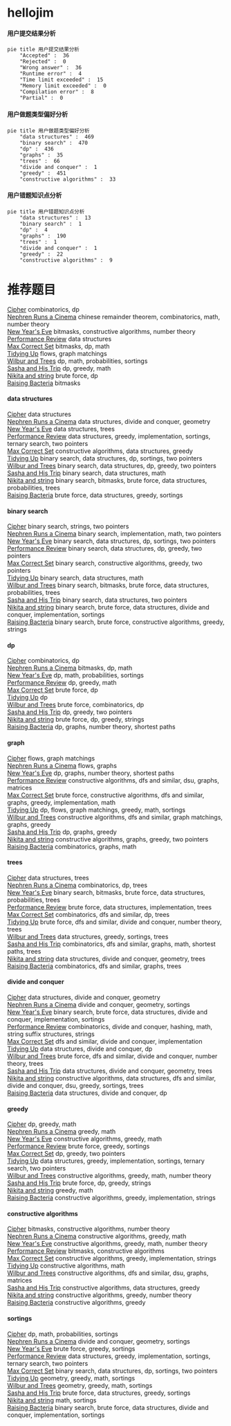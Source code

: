 # hellojim
<!-- tabs:start -->
#### **用户提交结果分析**

```mermaid
pie title 用户提交结果分析
    "Accepted" :  36
    "Rejected" :  0
    "Wrong answer" :  36
    "Runtime error" :  4
    "Time limit exceeded" :  15
    "Memory limit exceeded" :  0
    "Compilation error" :  8
    "Partial" :  0
```
#### **用户做题类型偏好分析**

```mermaid
pie title 用户做题类型偏好分析
    "data structures" :  469
    "binary search" :  470
    "dp" :  436
    "graphs" :  35
    "trees" :  66
    "divide and conquer" :  1
    "greedy" :  451
    "constructive algorithms" :  33
```
#### **用户错题知识点分析**

```mermaid
pie title 用户错题知识点分析
    "data structures" :  13
    "binary search" :  1
    "dp" :  4
    "graphs" :  190
    "trees" :  1
    "divide and conquer" :  1
    "greedy" :  22
    "constructive algorithms" :  9
```
<!-- tabs:end -->
# 推荐题目
[Cipher](http://codeforces.com/problemset/problem/156/C)		combinatorics,
                        dp		  
[Nephren Runs a Cinema](http://codeforces.com/problemset/problem/896/D)		chinese remainder theorem,
                        combinatorics,
                        math,
                        number theory		  
[New Year's Eve](http://codeforces.com/problemset/problem/912/B)		bitmasks,
                        constructive algorithms,
                        number theory		  
[Performance Review](http://codeforces.com/problemset/problem/1252/G)		data structures		  
[Max Correct Set](http://codeforces.com/problemset/problem/1463/F)		bitmasks,
                        dp,
                        math		  
[Tidying Up](http://codeforces.com/problemset/problem/316/C2)		flows,
                        graph matchings		  
[Wilbur and Trees](http://codeforces.com/problemset/problem/596/D)		dp,
                        math,
                        probabilities,
                        sortings		  
[Sasha and His Trip](http://codeforces.com/problemset/problem/1113/A)		dp,
                        greedy,
                        math		  
[Nikita and string](http://codeforces.com/problemset/problem/877/B)		brute force,
                        dp		  
[Raising Bacteria](http://codeforces.com/problemset/problem/579/A)		bitmasks		  
<!-- tabs:start -->
#### **data structures**
[Cipher](http://codeforces.com/problemset/problem/1252/G)		data structures		  
[Nephren Runs a Cinema](http://codeforces.com/problemset/problem/429/D)		data structures,
                        divide and conquer,
                        geometry		  
[New Year's Eve](http://codeforces.com/problemset/problem/61/E)		data structures,
                        trees		  
[Performance Review](http://codeforces.com/problemset/problem/1374/E2)		data structures,
                        greedy,
                        implementation,
                        sortings,
                        ternary search,
                        two pointers		  
[Max Correct Set](http://codeforces.com/problemset/problem/865/D)		constructive algorithms,
                        data structures,
                        greedy		  
[Tidying Up](http://codeforces.com/problemset/problem/1472/E)		binary search,
                        data structures,
                        dp,
                        sortings,
                        two pointers		  
[Wilbur and Trees](http://codeforces.com/problemset/problem/1492/C)		binary search,
                        data structures,
                        dp,
                        greedy,
                        two pointers		  
[Sasha and His Trip](http://codeforces.com/problemset/problem/1490/G)		binary search,
                        data structures,
                        math		  
[Nikita and string](http://codeforces.com/problemset/problem/1479/D)		binary search,
                        bitmasks,
                        brute force,
                        data structures,
                        probabilities,
                        trees		  
[Raising Bacteria](http://codeforces.com/problemset/problem/1497/A)		brute force,
                        data structures,
                        greedy,
                        sortings		  
#### **binary search**
[Cipher](http://codeforces.com/problemset/problem/701/C)		binary search,
                        strings,
                        two pointers		  
[Nephren Runs a Cinema](http://codeforces.com/problemset/problem/1355/C)		binary search,
                        implementation,
                        math,
                        two pointers		  
[New Year's Eve](http://codeforces.com/problemset/problem/1472/E)		binary search,
                        data structures,
                        dp,
                        sortings,
                        two pointers		  
[Performance Review](http://codeforces.com/problemset/problem/1492/C)		binary search,
                        data structures,
                        dp,
                        greedy,
                        two pointers		  
[Max Correct Set](http://codeforces.com/problemset/problem/1463/D)		binary search,
                        constructive algorithms,
                        greedy,
                        two pointers		  
[Tidying Up](http://codeforces.com/problemset/problem/1490/G)		binary search,
                        data structures,
                        math		  
[Wilbur and Trees](http://codeforces.com/problemset/problem/1479/D)		binary search,
                        bitmasks,
                        brute force,
                        data structures,
                        probabilities,
                        trees		  
[Sasha and His Trip](http://codeforces.com/problemset/problem/1436/E)		binary search,
                        data structures,
                        two pointers		  
[Nikita and string](http://codeforces.com/problemset/problem/1461/D)		binary search,
                        brute force,
                        data structures,
                        divide and conquer,
                        implementation,
                        sortings		  
[Raising Bacteria](http://codeforces.com/problemset/problem/1493/C)		binary search,
                        brute force,
                        constructive algorithms,
                        greedy,
                        strings		  
#### **dp**
[Cipher](http://codeforces.com/problemset/problem/156/C)		combinatorics,
                        dp		  
[Nephren Runs a Cinema](http://codeforces.com/problemset/problem/1463/F)		bitmasks,
                        dp,
                        math		  
[New Year's Eve](http://codeforces.com/problemset/problem/596/D)		dp,
                        math,
                        probabilities,
                        sortings		  
[Performance Review](http://codeforces.com/problemset/problem/1113/A)		dp,
                        greedy,
                        math		  
[Max Correct Set](http://codeforces.com/problemset/problem/877/B)		brute force,
                        dp		  
[Tidying Up](http://codeforces.com/problemset/problem/1310/E)		dp		  
[Wilbur and Trees](https://codeforces.com/contest/259/problem/D)		brute force,
                        combinatorics,
                        dp		  
[Sasha and His Trip](https://codeforces.com/contest/1241/problem/D)		dp,
                        greedy,
                        two pointers		  
[Nikita and string](http://codeforces.com/problemset/problem/766/C)		brute force,
                        dp,
                        greedy,
                        strings		  
[Raising Bacteria](http://codeforces.com/problemset/problem/1070/A)		dp,
                        graphs,
                        number theory,
                        shortest paths		  
#### **graph**
[Cipher](http://codeforces.com/problemset/problem/316/C2)		flows,
                        graph matchings		  
[Nephren Runs a Cinema](http://codeforces.com/problemset/problem/132/E)		flows,
                        graphs		  
[New Year's Eve](http://codeforces.com/problemset/problem/1070/A)		dp,
                        graphs,
                        number theory,
                        shortest paths		  
[Performance Review](http://codeforces.com/problemset/problem/1012/B)		constructive algorithms,
                        dfs and similar,
                        dsu,
                        graphs,
                        matrices		  
[Max Correct Set](http://codeforces.com/problemset/problem/1487/C)		brute force,
                        constructive algorithms,
                        dfs and similar,
                        graphs,
                        greedy,
                        implementation,
                        math		  
[Tidying Up](http://codeforces.com/problemset/problem/1437/C)		dp,
                        flows,
                        graph matchings,
                        greedy,
                        math,
                        sortings		  
[Wilbur and Trees](http://codeforces.com/problemset/problem/1470/D)		constructive algorithms,
                        dfs and similar,
                        graph matchings,
                        graphs,
                        greedy		  
[Sasha and His Trip](http://codeforces.com/problemset/problem/1476/C)		dp,
                        graphs,
                        greedy		  
[Nikita and string](http://codeforces.com/problemset/problem/1304/D)		constructive algorithms,
                        graphs,
                        greedy,
                        two pointers		  
[Raising Bacteria](http://codeforces.com/problemset/problem/1475/C)		combinatorics,
                        graphs,
                        math		  
#### **trees**
[Cipher](http://codeforces.com/problemset/problem/61/E)		data structures,
                        trees		  
[Nephren Runs a Cinema](http://codeforces.com/problemset/problem/1097/G)		combinatorics,
                        dp,
                        trees		  
[New Year's Eve](http://codeforces.com/problemset/problem/1479/D)		binary search,
                        bitmasks,
                        brute force,
                        data structures,
                        probabilities,
                        trees		  
[Performance Review](http://codeforces.com/problemset/problem/1511/C)		brute force,
                        data structures,
                        implementation,
                        trees		  
[Max Correct Set](http://codeforces.com/problemset/problem/1499/F)		combinatorics,
                        dfs and similar,
                        dp,
                        trees		  
[Tidying Up](http://codeforces.com/problemset/problem/1491/E)		brute force,
                        dfs and similar,
                        divide and conquer,
                        number theory,
                        trees		  
[Wilbur and Trees](http://codeforces.com/problemset/problem/1466/D)		data structures,
                        greedy,
                        sortings,
                        trees		  
[Sasha and His Trip](http://codeforces.com/problemset/problem/1495/D)		combinatorics,
                        dfs and similar,
                        graphs,
                        math,
                        shortest paths,
                        trees		  
[Nikita and string](http://codeforces.com/problemset/problem/1303/G)		data structures,
                        divide and conquer,
                        geometry,
                        trees		  
[Raising Bacteria](http://codeforces.com/problemset/problem/1454/E)		combinatorics,
                        dfs and similar,
                        graphs,
                        trees		  
#### **divide and conquer**
[Cipher](http://codeforces.com/problemset/problem/429/D)		data structures,
                        divide and conquer,
                        geometry		  
[Nephren Runs a Cinema](http://codeforces.com/problemset/problem/120/J)		divide and conquer,
                        geometry,
                        sortings		  
[New Year's Eve](http://codeforces.com/problemset/problem/1461/D)		binary search,
                        brute force,
                        data structures,
                        divide and conquer,
                        implementation,
                        sortings		  
[Performance Review](http://codeforces.com/problemset/problem/1466/G)		combinatorics,
                        divide and conquer,
                        hashing,
                        math,
                        string suffix structures,
                        strings		  
[Max Correct Set](http://codeforces.com/problemset/problem/1490/D)		dfs and similar,
                        divide and conquer,
                        implementation		  
[Tidying Up](https://codeforces.com/contest/1483/problem/C)		data structures,
                        divide and conquer,
                        dp		  
[Wilbur and Trees](http://codeforces.com/problemset/problem/1491/E)		brute force,
                        dfs and similar,
                        divide and conquer,
                        number theory,
                        trees		  
[Sasha and His Trip](http://codeforces.com/problemset/problem/1303/G)		data structures,
                        divide and conquer,
                        geometry,
                        trees		  
[Nikita and string](http://codeforces.com/problemset/problem/1494/D)		constructive algorithms,
                        data structures,
                        dfs and similar,
                        divide and conquer,
                        dsu,
                        greedy,
                        sortings,
                        trees		  
[Raising Bacteria](http://codeforces.com/problemset/problem/1482/E)		data structures,
                        divide and conquer,
                        dp		  
#### **greedy**
[Cipher](http://codeforces.com/problemset/problem/1113/A)		dp,
                        greedy,
                        math		  
[Nephren Runs a Cinema](http://codeforces.com/problemset/problem/258/A)		greedy,
                        math		  
[New Year's Eve](http://codeforces.com/problemset/problem/1042/C)		constructive algorithms,
                        greedy,
                        math		  
[Performance Review](http://codeforces.com/problemset/problem/863/B)		brute force,
                        greedy,
                        sortings		  
[Max Correct Set](https://codeforces.com/contest/1241/problem/D)		dp,
                        greedy,
                        two pointers		  
[Tidying Up](http://codeforces.com/problemset/problem/1374/E2)		data structures,
                        greedy,
                        implementation,
                        sortings,
                        ternary search,
                        two pointers		  
[Wilbur and Trees](http://codeforces.com/problemset/problem/1389/A)		constructive algorithms,
                        greedy,
                        math,
                        number theory		  
[Sasha and His Trip](http://codeforces.com/problemset/problem/766/C)		brute force,
                        dp,
                        greedy,
                        strings		  
[Nikita and string](http://codeforces.com/problemset/problem/1445/B)		greedy,
                        math		  
[Raising Bacteria](http://codeforces.com/problemset/problem/1268/A)		constructive algorithms,
                        greedy,
                        implementation,
                        strings		  
#### **constructive algorithms**
[Cipher](http://codeforces.com/problemset/problem/912/B)		bitmasks,
                        constructive algorithms,
                        number theory		  
[Nephren Runs a Cinema](http://codeforces.com/problemset/problem/1042/C)		constructive algorithms,
                        greedy,
                        math		  
[New Year's Eve](http://codeforces.com/problemset/problem/1389/A)		constructive algorithms,
                        greedy,
                        math,
                        number theory		  
[Performance Review](http://codeforces.com/problemset/problem/878/A)		bitmasks,
                        constructive algorithms		  
[Max Correct Set](http://codeforces.com/problemset/problem/1268/A)		constructive algorithms,
                        greedy,
                        implementation,
                        strings		  
[Tidying Up](http://codeforces.com/problemset/problem/1391/A)		constructive algorithms,
                        math		  
[Wilbur and Trees](http://codeforces.com/problemset/problem/1012/B)		constructive algorithms,
                        dfs and similar,
                        dsu,
                        graphs,
                        matrices		  
[Sasha and His Trip](http://codeforces.com/problemset/problem/865/D)		constructive algorithms,
                        data structures,
                        greedy		  
[Nikita and string](http://codeforces.com/problemset/problem/1325/A)		constructive algorithms,
                        greedy,
                        number theory		  
[Raising Bacteria](http://codeforces.com/problemset/problem/1493/A)		constructive algorithms,
                        greedy		  
#### **sortings**
[Cipher](http://codeforces.com/problemset/problem/596/D)		dp,
                        math,
                        probabilities,
                        sortings		  
[Nephren Runs a Cinema](http://codeforces.com/problemset/problem/120/J)		divide and conquer,
                        geometry,
                        sortings		  
[New Year's Eve](http://codeforces.com/problemset/problem/863/B)		brute force,
                        greedy,
                        sortings		  
[Performance Review](http://codeforces.com/problemset/problem/1374/E2)		data structures,
                        greedy,
                        implementation,
                        sortings,
                        ternary search,
                        two pointers		  
[Max Correct Set](http://codeforces.com/problemset/problem/1472/E)		binary search,
                        data structures,
                        dp,
                        sortings,
                        two pointers		  
[Tidying Up](https://codeforces.com/contest/1496/problem/C)		geometry,
                        greedy,
                        math,
                        sortings		  
[Wilbur and Trees](http://codeforces.com/problemset/problem/1495/A)		geometry,
                        greedy,
                        math,
                        sortings		  
[Sasha and His Trip](http://codeforces.com/problemset/problem/1497/A)		brute force,
                        data structures,
                        greedy,
                        sortings		  
[Nikita and string](http://codeforces.com/problemset/problem/1427/A)		math,
                        sortings		  
[Raising Bacteria](http://codeforces.com/problemset/problem/1461/D)		binary search,
                        brute force,
                        data structures,
                        divide and conquer,
                        implementation,
                        sortings		  
<!-- tabs:end -->
